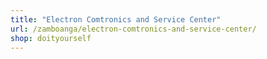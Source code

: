 ```yaml
---
title: "Electron Comtronics and Service Center"
url: /zamboanga/electron-comtronics-and-service-center/
shop: doityourself
---
```

